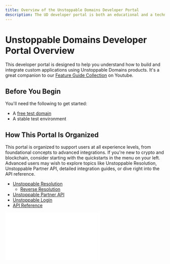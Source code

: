 ```yaml
---
title: Overview of the Unstoppable Domains Developer Portal
description: The UD developer portal is both an educational and a technical resource. We hope it will be equally useful for both technical and non-technical readers.
---
```


# Unstoppable Domains Developer Portal Overview

This developer portal is designed to help you understand how to build and integrate custom applications using Unstoppable Domains products.
It's a great companion to our [Feature Guide Collection](https://youtube.com/playlist?list=PLkKiQerk3s0AbMvBafwmJdR8pv7qPYeL-) on Youtube.

## Before You Begin

You'll need the following to get started:

- A [free test domain](test-domains/faucet.md)
- A stable test environment

## How This Portal Is Organized

This portal is organized to support users at all experience levels, from foundational concepts to advanced integrations. If you're new to crypto and blockchain, consider starting with the quickstarts in the menu on your left. Advanced users may wish to explore topics like Unstoppable Resolution, Unstoppable Partner API, detailed integration guides, or dive right into the API reference.

- [Unstoppable Resolution](/resolution/overview.md)
    - [Reverse Resolution](/resolution/guides/reverse-resolution/overview.md)
- [Unstoppable Partner API](/domain-distribution-and-management/overview.md)
- [Unstoppable Login](/identity/overview/login-with-unstoppable.md)
- [API Reference](/openapi/overview.md)

<embed src="/snippets/_developer-survey-embed.md" />

